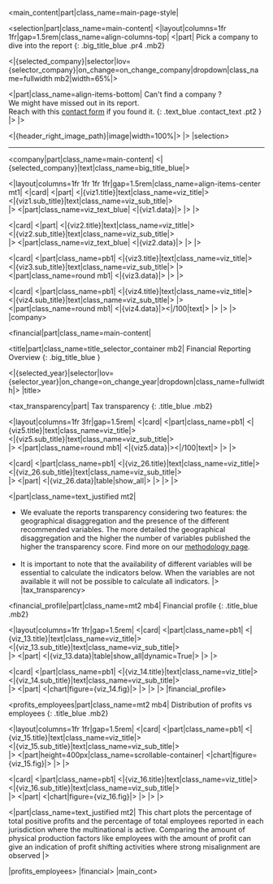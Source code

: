 [//]: # (Layout of company page)

[//]: # (Main content)
<main_content|part|class_name=main-page-style|

[//]: # (1. Select company section)
<selection|part|class_name=main-content|
<|layout|columns=1fr 1fr|gap=1.5rem|class_name=align-columns-top|
<|part|
Pick a company to dive into the report
{: .big_title_blue .pr4 .mb2}

<|{selected_company}|selector|lov={selector_company}|on_change=on_change_company|dropdown|class_name=fullwidth mb2|width=65%|>

<|part|class_name=align-items-bottom|
Can't find a company ?<br/>
We might have missed out in its report.<br/>
Reach with this [contact form](/Contact) if you found it.
{: .text_blue .contact_text .pt2 }
|>
|>

<|{header_right_image_path}|image|width=100%|>
|>
|selection>

<hr class="header_hr" />

[//]: # (2. Company general information section)
<company|part|class_name=main-content|
<|{selected_company}|text|class_name=big_title_blue|>

<|layout|columns=1fr 1fr 1fr 1fr|gap=1.5rem|class_name=align-items-center mt1|
<|card|
<|part|
<|{viz1.title}|text|class_name=viz_title|>
<br/>
<|{viz1.sub_title}|text|class_name=viz_sub_title|>
<br/>
|>
<|part|class_name=viz_text_blue|
<|{viz1.data}|>
|>
|>

<|card|
<|part|
<|{viz2.title}|text|class_name=viz_title|>
<br/>
<|{viz2.sub_title}|text|class_name=viz_sub_title|>
<br/>
|>
<|part|class_name=viz_text_blue|
<|{viz2.data}|>
|>
|>

<|card|
<|part|class_name=pb1|
<|{viz3.title}|text|class_name=viz_title|>
<br/>
<|{viz3.sub_title}|text|class_name=viz_sub_title|>
|>
<|part|class_name=round mb1|
<|{viz3.data}|>
|>
|>

<|card|
<|part|class_name=pb1|
<|{viz4.title}|text|class_name=viz_title|>
<br/>
<|{viz4.sub_title}|text|class_name=viz_sub_title|>
|>
<|part|class_name=round mb1|
<|{viz4.data}|><|/100|text|>
|>
|>
|>
|company>

[//]: # (3. Financial reporting section)
<financial|part|class_name=main-content|

[//]: # (Financial section : title and selector)
<title|part|class_name=title_selector_container mb2|
Financial Reporting Overview
{: .big_title_blue }

<|{selected_year}|selector|lov={selector_year}|on_change=on_change_year|dropdown|class_name=fullwidth|>
|title>

[//]: # (3.1. Financial section : tax transparency)
<tax_transparency|part|
Tax transparency
{: .title_blue .mb2}

<|layout|columns=1fr 3fr|gap=1.5rem|
<|card|
<|part|class_name=pb1|
<|{viz5.title}|text|class_name=viz_title|>
<br/>
<|{viz5.sub_title}|text|class_name=viz_sub_title|>
<br/>
|>
<|part|class_name=round mb1|
<|{viz5.data}|><|/100|text|>
|>
|>

<|card|
<|part|class_name=pb1|
<|{viz_26.title}|text|class_name=viz_title|>
<br/>
<|{viz_26.sub_title}|text|class_name=viz_sub_title|>
<br/>
|>
<|part|
<|{viz_26.data}|table|show_all|>
|>
|>
|>

<|part|class_name=text_justified mt2|
* We evaluate the reports transparency considering two features: the geographical disaggregation and the presence of 
the different recommended variables. The more detailed the geographical disaggregation and the higher the number of 
variables published the higher the transparency score. Find more on our [methodology page](/Company).
<br/><br/>
* It is important to note that the availability of different variables will be essential to calculate the indicators 
below. When the variables are not available it will not be possible to calculate all indicators.
|>
|tax_transparency>

[//]: # (3.2 Financial section : financial profile)
<financial_profile|part|class_name=mt2 mb4|
Financial profile
{: .title_blue .mb2}

<|layout|columns=1fr 1fr|gap=1.5rem|
<|card|
<|part|class_name=pb1|
<|{viz_13.title}|text|class_name=viz_title|>
<br/>
<|{viz_13.sub_title}|text|class_name=viz_sub_title|>
<br/>
|>
<|part|
<|{viz_13.data}|table|show_all|dynamic=True|>
|>
|>

<|card|
<|part|class_name=pb1|
<|{viz_14.title}|text|class_name=viz_title|>
<br/>
<|{viz_14.sub_title}|text|class_name=viz_sub_title|>
<br/>
|>
<|part|
<|chart|figure={viz_14.fig}|>
|>
|>
|>
|financial_profile>

[//]: # (3.3. Financial section : distribution of profits vs employees)
<profits_employees|part|class_name=mt2 mb4|
Distribution of profits vs employees
{: .title_blue .mb2}

<|layout|columns=1fr 1fr|gap=1.5rem|
<|card|
<|part|class_name=pb1|
<|{viz_15.title}|text|class_name=viz_title|>
<br/>
<|{viz_15.sub_title}|text|class_name=viz_sub_title|>
<br/>
|>
<|part|height=400px|class_name=scrollable-container|
<|chart|figure={viz_15.fig}|>
|>
|>

<|card|
<|part|class_name=pb1|
<|{viz_16.title}|text|class_name=viz_title|>
<br/>
<|{viz_16.sub_title}|text|class_name=viz_sub_title|>
<br/>
|>
<|part|
<|chart|figure={viz_16.fig}|>
|>
|>
|>

<|part|class_name=text_justified mt2|
This chart plots the percentage of total positive profits and the percentage of total employees reported in each 
jurisdiction where the multinational is active. Comparing the amount of physical production factors like employees with 
the amount of profit can give an indication of profit shifting activities where strong misalignment are observed
|>

|profits_employees>
|financial>
|main_cont>